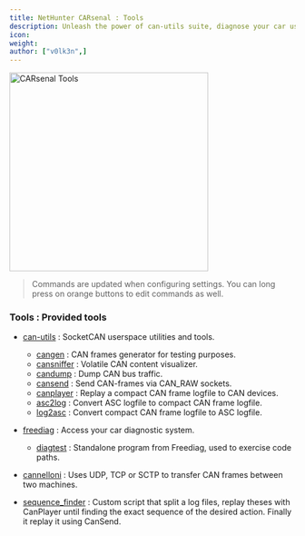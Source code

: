 ```yaml
---
title: NetHunter CARsenal : Tools
description: Unleash the power of can-utils suite, diagnose your car using Freediag and transfer CAN frames between two machines using Cannelloni.
icon:
weight:
author: ["v0lk3n",]
---
```


<img src="../assets/tools.gif" width="350" alt="CARsenal Tools">

> Commands are updated when configuring settings. You can long press on orange buttons to edit commands as well.

### Tools : Provided tools

- <a href="https://github.com/linux-can/can-utils" target="_blank">can-utils</a> : SocketCAN userspace utilities and tools.
    - <a href="https://manpages.debian.org/trixie/can-utils/cangen.1.en.html" target="_blank">cangen</a> : CAN frames generator for testing purposes.
    - <a href="https://manpages.debian.org/trixie/can-utils/cansniffer.1.en.html" target="_blank">cansniffer</a> : Volatile CAN content visualizer.
    - <a href="https://manpages.debian.org/trixie/can-utils/candump.1.en.html" target="_blank">candump</a> : Dump CAN bus traffic.
    - <a href="https://manpages.debian.org/trixie/can-utils/cansend.1.en.html" target="_blank">cansend</a> : Send CAN-frames via CAN_RAW sockets.
    - <a href="https://manpages.debian.org/trixie/can-utils/canplayer.1.en.html" target="_blank">canplayer</a> : Replay a compact CAN frame logfile to CAN devices.
    - <a href="https://manpages.debian.org/trixie/can-utils/asc2log.1.en.html" target="_blank">asc2log</a> : Convert ASC logfile to compact CAN frame logfile.
    - <a href="https://manpages.debian.org/trixie/can-utils/log2asc.1.en.html" target="_blank">log2asc</a> : Convert compact CAN frame logfile to ASC logfile.

- <a href="https://github.com/fenugrec/freediag" target="_blank">freediag</a> : Access your car diagnostic system.
    - <a href="https://github.com/fenugrec/freediag" target="_blank">diagtest</a> : Standalone program from Freediag, used to exercise code paths.

- <a href="https://github.com/mguentner/cannelloni" target="_blank">cannelloni</a> : Uses UDP, TCP or SCTP to transfer CAN frames between two machines.

- <a href="https://raw.githubusercontent.com/V0lk3n/NetHunter-CarArsenal/refs/heads/main/sequence_finder.sh">sequence_finder</a> : Custom script that split a log files, replay theses with CanPlayer until finding the exact sequence of the desired action. Finally it replay it using CanSend.

